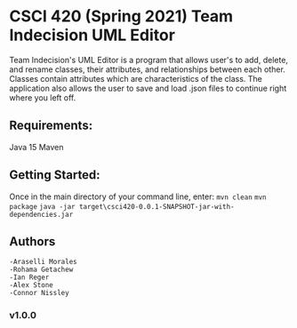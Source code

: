 # CSCI 420 (Spring 2021) Team Indecision UML Editor

Team Indecision's UML Editor is a program that allows user's to add, delete,
and rename classes, their attributes, and relationships between each other. 
Classes contain attributes which are characteristics of the class. The application 
also allows the user to save and load .json files to continue right where you left
off. 

## Requirements:

Java 15
Maven

## Getting Started:

Once in the main directory of your command line, enter:
  ```mvn clean```
  ```mvn package```
  ```java -jar target\csci420-0.0.1-SNAPSHOT-jar-with-dependencies.jar```
  
  ## Authors
    -Araselli Morales
    -Rohama Getachew
    -Ian Reger
    -Alex Stone
    -Connor Nissley
    
### v1.0.0

